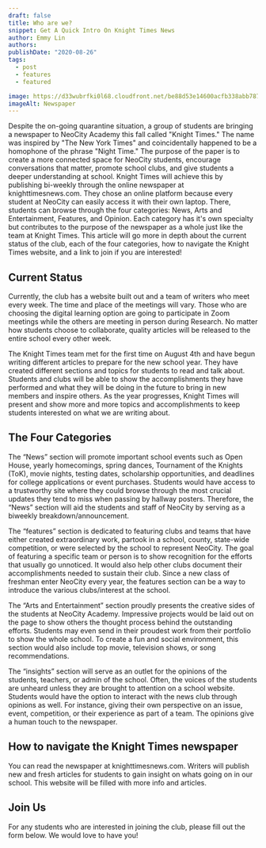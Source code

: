 ```yaml
---
draft: false
title: Who are we?
snippet: Get A Quick Intro On Knight Times News
author: Emmy Lin
authors:
publishDate: "2020-08-26"
tags:
  - post
  - features
  - featured

image: https://d33wubrfki0l68.cloudfront.net/be88d53e14600acfb338abb787a2b9e384a0378d/2d90c/assets/blog/newspaper.jpg
imageAlt: Newspaper
---
```


Despite the on-going quarantine situation, a group of students are bringing a newspaper to NeoCity Academy this fall called "Knight Times." The name was inspired by "The New York Times" and coincidentally happened to be a homophone of the phrase "Night Time." The purpose of the paper is to create a more connected space for NeoCity students, encourage conversations that matter, promote school clubs, and give students a deeper understanding at school. Knight Times will achieve this by publishing bi-weekly through the online newspaper at knighttimesnews.com. They chose an online platform because every student at NeoCity can easily access it with their own laptop. There, students can browse through the four categories: News, Arts and Entertainment, Features, and Opinion. Each category has it's own specialty but contributes to the purpose of the newspaper as a whole just like the team at Knight Times. This article will go more in depth about the current status of the club, each of the four categories, how to navigate the Knight Times website, and a link to join if you are interested!

## Current Status

Currently, the club has a website built out and a team of writers who meet every week. The time and place of the meetings will vary. Those who are choosing the digital learning option are going to participate in Zoom meetings while the others are meeting in person during Research. No matter how students choose to collaborate, quality articles will be released to the entire school every other week.

The Knight Times team met for the first time on August 4th and have begun writing different articles to prepare for the new school year. They have created different sections and topics for students to read and talk about. Students and clubs will be able to show the accomplishments they have performed and what they will be doing in the future to bring in new members and inspire others. As the year progresses, Knight Times will present and show more and more topics and accomplishments to keep students interested on what we are writing about.

## The Four Categories

The “News” section will promote important school events such as Open House, yearly homecomings, spring dances, Tournament of the Knights (ToK), movie nights, testing dates, scholarship opportunities, and deadlines for college applications or event purchases. Students would have access to a trustworthy site where they could browse through the most crucial updates they tend to miss when passing by hallway posters. Therefore, the “News” section will aid the students and staff of NeoCity by serving as a biweekly breakdown/announcement.

The “features” section is dedicated to featuring clubs and teams that have either created extraordinary work, partook in a school, county, state-wide competition, or were selected by the school to represent NeoCity. The goal of featuring a specific team or person is to show recognition for the efforts that usually go unnoticed. It would also help other clubs document their accomplishments needed to sustain their club. Since a new class of freshman enter NeoCity every year, the features section can be a way to introduce the various clubs/interest at the school.

The “Arts and Entertainment” section proudly presents the creative sides of the students at NeoCity Academy. Impressive projects would be laid out on the page to show others the thought process behind the outstanding efforts. Students may even send in their proudest work from their portfolio to show the whole school. To create a fun and social environment, this section would also include top movie, television shows, or song recommendations.

The “insights” section will serve as an outlet for the opinions of the students, teachers, or admin of the school. Often, the voices of the students are unheard unless they are brought to attention on a school website. Students would have the option to interact with the news club through opinions as well. For instance, giving their own perspective on an issue, event, competition, or their experience as part of a team. The opinions give a human touch to the newspaper.

## How to navigate the Knight Times newspaper

You can read the newspaper at knighttimesnews.com. Writers will publish new and fresh articles for students to gain insight on whats going on in our school. This website will be filled with more info and articles.

## Join Us

For any students who are interested in joining the club, please fill out the form below. We would love to have you!
